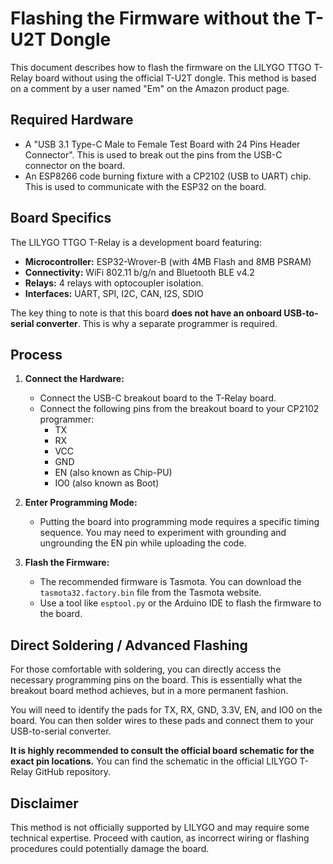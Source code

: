 # Flashing the Firmware without the T-U2T Dongle

This document describes how to flash the firmware on the LILYGO TTGO T-Relay board without using the official T-U2T dongle. This method is based on a comment by a user named "Em" on the Amazon product page.

## Required Hardware

* A "USB 3.1 Type-C Male to Female Test Board with 24 Pins Header Connector". This is used to break out the pins from the USB-C connector on the board.
* An ESP8266 code burning fixture with a CP2102 (USB to UART) chip. This is used to communicate with the ESP32 on the board.

## Board Specifics

The LILYGO TTGO T-Relay is a development board featuring:

* **Microcontroller:** ESP32-Wrover-B (with 4MB Flash and 8MB PSRAM)
* **Connectivity:** WiFi 802.11 b/g/n and Bluetooth BLE v4.2
* **Relays:** 4 relays with optocoupler isolation.
* **Interfaces:** UART, SPI, I2C, CAN, I2S, SDIO

The key thing to note is that this board **does not have an onboard USB-to-serial converter**. This is why a separate programmer is required.

## Process

1. **Connect the Hardware:**
    * Connect the USB-C breakout board to the T-Relay board.
    * Connect the following pins from the breakout board to your CP2102 programmer:
        * TX
        * RX
        * VCC
        * GND
        * EN (also known as Chip-PU)
        * IO0 (also known as Boot)

2. **Enter Programming Mode:**
    * Putting the board into programming mode requires a specific timing sequence. You may need to experiment with grounding and ungrounding the EN pin while uploading the code.

3. **Flash the Firmware:**
    * The recommended firmware is Tasmota. You can download the `tasmota32.factory.bin` file from the Tasmota website.
    * Use a tool like `esptool.py` or the Arduino IDE to flash the firmware to the board.

## Direct Soldering / Advanced Flashing

For those comfortable with soldering, you can directly access the necessary programming pins on the board. This is essentially what the breakout board method achieves, but in a more permanent fashion.

You will need to identify the pads for TX, RX, GND, 3.3V, EN, and IO0 on the board. You can then solder wires to these pads and connect them to your USB-to-serial converter.

**It is highly recommended to consult the official board schematic for the exact pin locations.** You can find the schematic in the official LILYGO T-Relay GitHub repository.

## Disclaimer

This method is not officially supported by LILYGO and may require some technical expertise. Proceed with caution, as incorrect wiring or flashing procedures could potentially damage the board.
